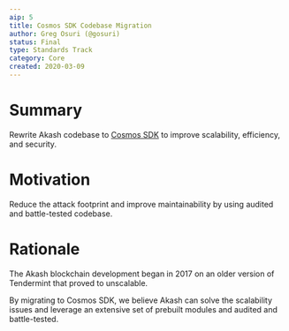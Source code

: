 ```yaml
---
aip: 5
title: Cosmos SDK Codebase Migration
author: Greg Osuri (@gosuri)
status: Final
type: Standards Track
category: Core
created: 2020-03-09
---
```


# Summary

Rewrite Akash codebase to [Cosmos SDK](https://docs.cosmos.network) to improve scalability, efficiency, and security.

# Motivation

Reduce the attack footprint and improve maintainability by using audited and battle-tested codebase.

# Rationale

The Akash blockchain development began in 2017 on an older version of Tendermint that proved to unscalable. 

By migrating to Cosmos SDK, we believe Akash can solve the scalability issues and leverage an extensive set of prebuilt modules and audited and battle-tested.

